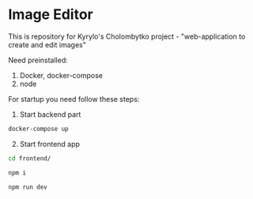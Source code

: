 # Image Editor

This is repository for Kyrylo's Cholombytko project - "web-application to create and edit images"

Need preinstalled:
1) Docker, docker-compose
2) node

For startup you need follow these steps:
1) Start backend part
```bash
docker-compose up
```

2) Start frontend app
```bash
cd frontend/

npm i

npm run dev
```
